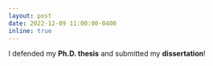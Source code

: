 ```yaml
---
layout: post
date: 2022-12-09 11:00:00-0400
inline: true
---
```


I defended my <strong> Ph.D. thesis</strong> and submitted my <strong>dissertation</strong>!